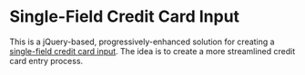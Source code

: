 Single-Field Credit Card Input
=======

This is a jQuery-based, progressively-enhanced solution for creating a [single-field credit card input](http://www.lukew.com/ff/entry.asp?1667). The idea is to create a more streamlined credit card entry process.
